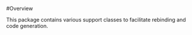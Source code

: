 #Overview

This package contains various support classes to facilitate rebinding and code generation.